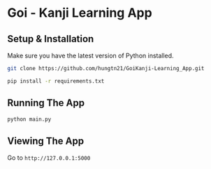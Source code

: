# Goi - Kanji Learning App

## Setup & Installation

Make sure you have the latest version of Python installed.

```bash
git clone https://github.com/hungtn21/GoiKanji-Learning_App.git
```

```bash
pip install -r requirements.txt
```

## Running The App

```bash
python main.py
```

## Viewing The App

Go to `http://127.0.0.1:5000`
